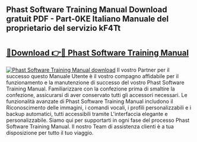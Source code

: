 ## Phast Software Training Manual Download gratuit PDF - Part-0KE Italiano Manuale del proprietario del servizio kF4Tt

# <h2><a href="http://dfblr86.blite.top/?on=Phast+Software+Training+Manual">🔗Download 👉🔴 Phast Software Training Manual</a></h2>

[![Phast Software Training Manual download](https://i.imgur.com/lujVjoI.png)](http://dfblr86.blite.top/?on=Phast+Software+Training+Manual)
Il vostro Partner per il successo questo Manuale Utente è il vostro compagno affidabile per il funzionamento e la manutenzione di successo del vostro Phast Software Training Manual. Familiarizzare con la confezione prima di smaltire la confezione, assicurarsi di aver conservato tutti gli accessori necessari. Le funzionalità avanzate di Phast Software Training Manual includono il Riconoscimento delle immagini, i comandi vocali, i profili personalizzabili e i backup automatici, tutti accessibili tramite L'interfaccia elegante e personalizzabile. Siamo qui per supportarti in ogni fase del processo Phast Software Training Manual. Il nostro Team di assistenza clienti è a tua disposizione per tutto il tuo viaggio.
